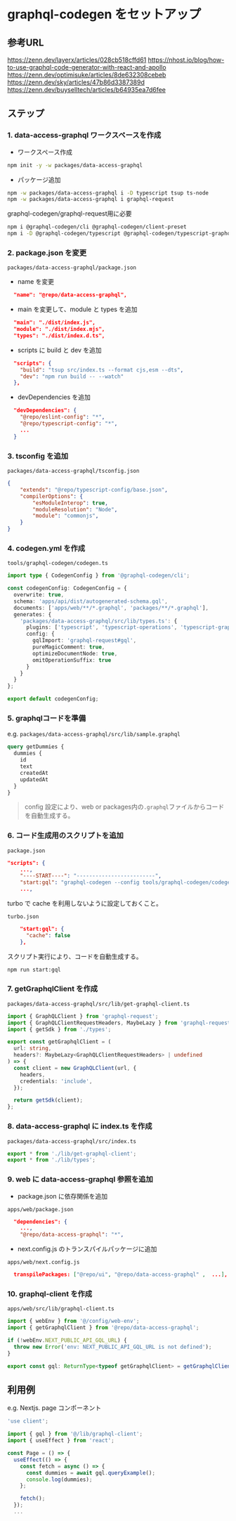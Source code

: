 # graphql-codegen をセットアップ

## 参考URL

<https://zenn.dev/layerx/articles/028cb518cffd61>
<https://nhost.io/blog/how-to-use-graphql-code-generator-with-react-and-apollo>
<https://zenn.dev/optimisuke/articles/8de632308cebeb>
<https://zenn.dev/sky/articles/47b86d3387389d>
<https://zenn.dev/buyselltech/articles/b64935ea7d6fee>

## ステップ

### 1. data-access-graphql ワークスペースを作成

- ワークスペース作成

```bash
npm init -y -w packages/data-access-graphql
```

- パッケージ追加

```bash
npm -w packages/data-access-graphql i -D typescript tsup ts-node 
npm -w packages/data-access-graphql i graphql-request
```

graphql-codegen/graphql-request用に必要  

```bash
npm i @graphql-codegen/cli @graphql-codegen/client-preset
npm i -D @graphql-codegen/typescript @graphql-codegen/typescript-graphql-request @graphql-codegen/typescript-operations
```

### 2. package.json を変更

`packages/data-access-graphql/package.json`

- name を変更

```json
  "name": "@repo/data-access-graphql",
```

- main を変更して、module と types を追加

```json
  "main": "./dist/index.js",
  "module": "./dist/index.mjs",
  "types": "./dist/index.d.ts",
```

- scripts に build と dev を追加

```json
  "scripts": {
    "build": "tsup src/index.ts --format cjs,esm --dts",
    "dev": "npm run build -- --watch"
  },
```

- devDependencies を追加

```json
  "devDependencies": {
    "@repo/eslint-config": "*",
    "@repo/typescript-config": "*",
    ...
  }
```

### 3. tsconfig を追加

`packages/data-access-graphql/tsconfig.json`

```json
{
    "extends": "@repo/typescript-config/base.json",
    "compilerOptions": {
        "esModuleInterop": true,
        "moduleResolution": "Node",
        "module": "commonjs",
    }
}
```

### 4. codegen.yml を作成

`tools/graphql-codegen/codegen.ts`

```ts
import type { CodegenConfig } from '@graphql-codegen/cli';

const codegenConfig: CodegenConfig = {
  overwrite: true,
  schema: 'apps/api/dist/autogenerated-schema.gql',
  documents: ['apps/web/**/*.graphql', 'packages/**/*.graphql'],
  generates: {
    'packages/data-access-graphql/src/lib/types.ts': {
      plugins: ['typescript', 'typescript-operations', 'typescript-graphql-request'],
      config: {
        gqlImport: 'graphql-request#gql',
        pureMagicComment: true,
        optimizeDocumentNode: true,
        omitOperationSuffix: true
      }
    }
  }
};

export default codegenConfig;
```

### 5. graphqlコードを準備

e.g. `packages/data-access-graphql/src/lib/sample.graphql`

```graphql
query getDummies {
  dummies {
    id
    text
    createdAt
    updatedAt
  }
}
```

> config 設定により、web or packages内の`.graphql`ファイルからコードを自動生成する。

### 6. コード生成用のスクリプトを追加

`package.json`

```json
"scripts": {
    ...,
    "----START----": "-------------------------",
    "start:gql": "graphql-codegen --config tools/graphql-codegen/codegen.ts && turbo build --filter='./packages/data-access-graphql'",
    ...,
```

turbo で cache を利用しないように設定しておくこと。  

`turbo.json`

```json
    "start:gql": {
      "cache": false
    },
```

スクリプト実行により、コードを自動生成する。

```bash
npm run start:gql
```

### 7. getGraphqlClient を作成

`packages/data-access-graphql/src/lib/get-graphql-client.ts`

```ts
import { GraphQLClient } from 'graphql-request';
import { GraphQLClientRequestHeaders, MaybeLazy } from 'graphql-request/build/esm/types';
import { getSdk } from './types';

export const getGraphqlClient = (
  url: string,
  headers?: MaybeLazy<GraphQLClientRequestHeaders> | undefined
) => {
  const client = new GraphQLClient(url, {
    headers,
    credentials: 'include',
  });

  return getSdk(client);
};
```

### 8. data-access-graphql に index.ts を作成

`packages/data-access-graphql/src/index.ts`

```ts
export * from './lib/get-graphql-client';
export * from './lib/types';
```

### 9. web に data-access-graphql 参照を追加

- package.json に依存関係を追加

`apps/web/package.json`

```json
  "dependencies": {
    ...,
    "@repo/data-access-graphql": "*",
```

- next.config.js のトランスパイルパッケージに追加

`apps/web/next.config.js`

```json
  transpilePackages: ["@repo/ui", "@repo/data-access-graphql" ,  ...],
```

### 10. graphql-client を作成

`apps/web/src/lib/graphql-client.ts`

```ts
import { webEnv } from '@/config/web-env';
import { getGraphqlClient } from '@repo/data-access-graphql';

if (!webEnv.NEXT_PUBLIC_API_GQL_URL) {
  throw new Error('env: NEXT_PUBLIC_API_GQL_URL is not defined');
}

export const gql: ReturnType<typeof getGraphqlClient> = getGraphqlClient(webEnv.NEXT_PUBLIC_API_GQL_URL);
```

## 利用例

e.g. Nextjs. page コンポーネント

```ts
'use client';

import { gql } from '@/lib/graphql-client';
import { useEffect } from 'react';

const Page = () => {
  useEffect(() => {
    const fetch = async () => {
      const dummies = await gql.queryExample();
      console.log(dummies);
    };

    fetch();
  });
  ...
```
